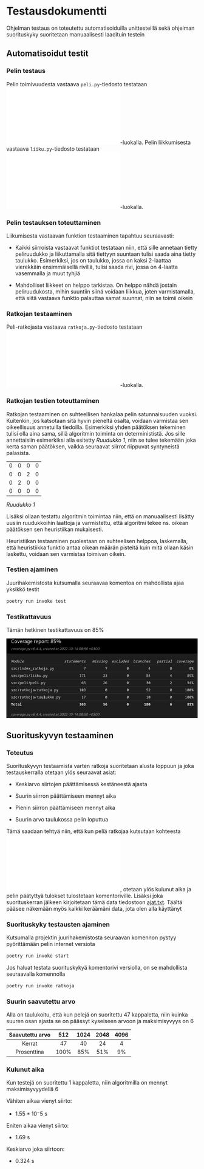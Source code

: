 # Testausdokumentti

Ohjelman testaus on toteutettu automatisoiduilla unittesteillä sekä ohjelman suorituskyky suoritetaan manuaalisesti laadituin testein

## Automatisoidut testit

### Pelin testaus

Pelin toimivuudesta vastaava `peli.py`-tiedosto testataan ![TestPeli](/src/tests/peli/peli_test.py)-luokalla. Pelin liikkumisesta vastaava `liiku.py`-tiedosto testataan ![TestPeliLiikkuminen](/src/tests/liikkuminen/liiku_test.py)-luokalla.

### Pelin testauksen toteuttaminen

Liikumisesta vastaavan funktion testaaminen tapahtuu seuraavasti:

- Kaikki siirroista vastaavat funktiot testataan niin, että sille annetaan tietty peliruudukko ja liikuttamalla sitä tiettyyn suuntaan tulisi saada aina tietty taulukko. Esimerkiksi, jos on taulukko, jossa on kaksi 2-laattaa vierekkäin ensimmäisellä rivillä, tulisi saada rivi, jossa on 4-laatta vasemmalla ja muut tyhjiä

- Mahdolliset liikkeet on helppo tarkistaa. On helppo nähdä jostain peliruudukosta, mihin suuntiin siinä voidaan liikkua, joten varmistamalla, että siitä vastaava funktio palauttaa samat suunnat, niin se toimii oikein

### Ratkojan testaaminen

Peli-ratkojasta vastaava `ratkoja.py`-tiedosto testataan ![TestRatkoja](/src/tests/ratkoja/ratkoja_test.py)-luokalla. 


### Ratkojan testien toteuttaminen

Ratkojan testaaminen on suhteellisen hankalaa pelin satunnaisuuden vuoksi. Kuitenkin, jos katsotaan sitä hyvin pieneltä osalta, voidaan varmistaa sen oikeellisuus annetuilla tiedoilla. Esimerkiksi yhden päätöksen tekeminen tulisi olla aina sama, sillä algoritmin toiminta on determinististä. Jos sille annettaisiin esimerkiksi alla esitetty _Ruudukko 1_, niin se tulee tekemään joka kerta saman päätöksen, vaikka seuraavat siirrot riippuvat syntyneistä palasista.

|||||
|:-:|:-:|:-:|:-:|
|0|0|0|0|
|0|0|2|0|
|0|2|0|0|
|0|0|0|0|

_Ruudukko 1_

Lisäksi ollaan testattu algoritmin toimintaa niin, että on manuaalisesti lisätty uusiin ruudukkoihin laattoja ja varmistettu, että algoritmi tekee ns. oikean päätöksen sen heuristiikan mukaisesti.

Heuristiikan testaaminen puolestaan on suhteelisen helppoa, laskemalla, että heuristiikka funktio antaa oikean määrän pisteitä kuin mitä ollaan käsin laskettu, voidaan sen varmistaa toimivan oikein.

### Testien ajaminen

Juurihakemistosta kutsumalla seuraavaa komentoa on mahdollista ajaa yksikkö testit

```bash
poetry run invoke test
```

### Testikattavuus

Tämän hetkinen testikattavuus on 85%

![](./kuvat/coverage-report_6.png)

## Suorituskyvyn testaaminen

### Toteutus

Suorituskyvyn testaamista varten ratkoja suoritetaan alusta loppuun ja joka testauskerralla otetaan ylös seuraavat asiat:

- Keskiarvo siirtojen päättämisessä kestäneestä ajasta

- Suurin siirron päättämiseen mennyt aika

- Pienin siirron päättämiseen mennyt aika

- Suurin arvo taulukossa pelin loputtua

Tämä saadaan tehtyä niin, että kun peliä ratkojaa kutsutaan kohteesta ![Netti-peli](/src/peli/netti_peli.py), otetaan ylös kulunut aika ja pelin päätyttyä tulokset tulostetaan komentoriville. Lisäksi joka suorituskerran jälkeen kirjoitetaan tämä data tiedostoon [ajat.txt](../data/ajat.txt). Täältä pääsee näkemään myös kaikki keräämäni data, jota olen alla käyttänyt


### Suorituskyky testausten ajaminen

Kutsumalla projektin juurihakemistosta seuraavan komennon pystyy pyörittämään pelin internet versiota

```bash
poetry run invoke start
```

Jos haluat testata suorituskykyä komentorivi versiolla, on se mahdollista seuraavalla komennolla

```bash
poetry run invoke ratkoja
```

### Suurin saavutettu arvo

Alla on taulukoitu, että kun pelejä on suoritettu 47 kappaletta, niin kuinka suuren osan ajasta se on päässyt kyseiseen arvoon ja maksimisyvyys on 6

|Saavutettu arvo|512|1024|2048|4096|
|:-:|:-:|:-:|:-:|:-:|
|Kerrat|47|40|24|4|
|Prosenttina|100%|85%|51%|9%|

### Kulunut aika

Kun testejä on suoritettu 1 kappaletta, niin algoritmilla on mennyt maksimisyvyydellä 6

Vähiten aikaa vienyt siirto:

- $1.55*10^-5$ s

Eniten aikaa vienyt siirto:

- 1.69 s

Keskiarvo joka siirtoon:

- 0.324 s
